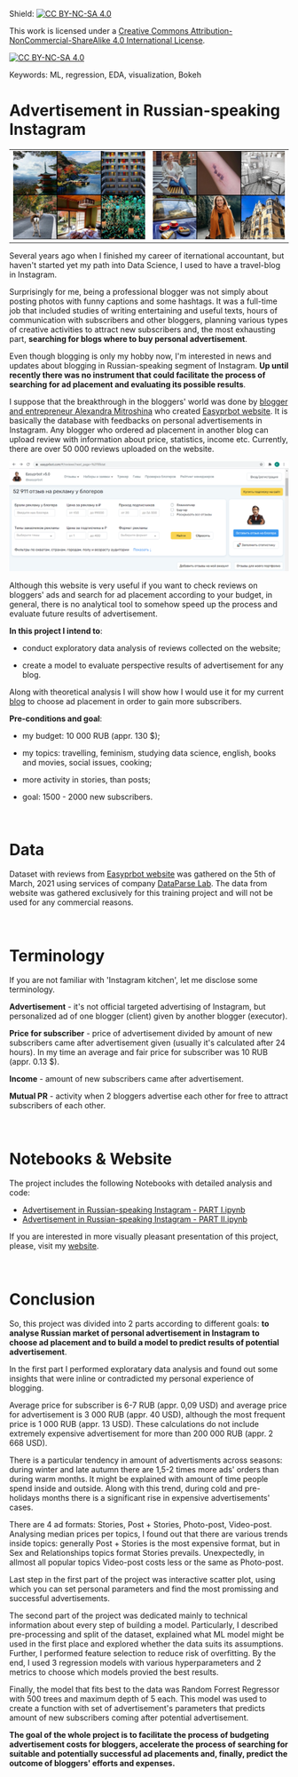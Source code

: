 Shield: [![CC BY-NC-SA 4.0][cc-by-nc-sa-shield]][cc-by-nc-sa]

This work is licensed under a
[Creative Commons Attribution-NonCommercial-ShareAlike 4.0 International License][cc-by-nc-sa].

[![CC BY-NC-SA 4.0][cc-by-nc-sa-image]][cc-by-nc-sa]

[cc-by-nc-sa]: http://creativecommons.org/licenses/by-nc-sa/4.0/
[cc-by-nc-sa-image]: https://licensebuttons.net/l/by-nc-sa/4.0/88x31.png
[cc-by-nc-sa-shield]: https://img.shields.io/badge/License-CC%20BY--NC--SA%204.0-lightgrey.svg

Keywords: ML, regression, EDA, visualization, Bokeh

# Advertisement in Russian-speaking Instagram

<table><tr><td><img src='pictures/-SKSOCnoGVg.jpg'></td><td><img src='pictures/RrfPS6eEIwQ.jpg'></td></tr></table>


Several years ago when I finished my career of iternational accountant, but haven't started yet my path into Data Science, I used to have a travel-blog in Instagram.

Surprisingly for me, being a professional blogger was not simply about posting photos with funny captions and some hashtags. It was a full-time job that included studies of writing entertaining and useful texts, hours of communication with subscribers and other bloggers, planning various types of creative activities to attract new subscribers and, the most exhausting part, **searching for blogs where to buy personal advertisement**.

Even though blogging is only my hobby now, I'm interested in news and updates about blogging in Russian-speaking segment of Instagram. **Up until recently there was no instrument that could facilitate the process of searching for ad placement and evaluating its possible results**.


I suppose that the breakthrough in the bloggers' world was done by [blogger and entrepreneur Alexandra Mitroshina](https://www.instagram.com/alexandramitroshina/?hl=ru) who created [Easyprbot website](https://easyprbot.com/#/reviews). It is basically the database with feedbacks on personal advertisements in Instagram. Any blogger who ordered ad placement in another blog can upload review with information about price, statistics, income etc. Currently, there are over 50 000 reviews uploaded on the website.

<img src="pictures/Easyprobot.png" width="800"> 

Although this website is very useful if you want to check reviews on bloggers' ads and search for ad placement according to your budget, in general, there is no analytical tool to somehow speed up the process and evaluate future results of advertisement.


**In this project I intend to**:

- conduct exploratory data analysis of reviews collected on the website;

- create a model to evaluate perspective results of advertisement for any blog.


Along with theoretical analysis I will show how I would use it for my current [blog](https://www.instagram.com/data_newbie/) to choose ad placement in order to gain more subscribers.


**Pre-conditions and goal**:

- my budget: 10 000 RUB (appr. 130 $);

- my topics: travelling, feminism, studying data science, english, books and movies, social issues, cooking;

- more activity in stories, than posts;

- goal: 1500 - 2000 new subscribers.

​

# Data

Dataset with reviews from [Easyprbot website](https://easyprbot.com/#/reviews) was gathered on the 5th of March, 2021 using services of company [DataParse Lab](https://dataparselab.com/ru). The data from website was gathered exclusively for this training project and will not be used for any commercial reasons.

​

# Terminology

If you are not familiar with 'Instagram kitchen', let me disclose some terminology.

**Advertisement** - it's not official targeted advertising of Instagram, but personalized ad of one blogger (client) given by another blogger (executor).

**Price for subscriber** - price of advertisement divided by amount of new subscribers came after advertisement given (usually it's calculated after 24 hours). In my time an average and fair price for subscriber was 10 RUB (appr. 0.13 $).

**Income** - amount of new subscribers came after advertisement.

**Mutual PR**  -  activity when 2 bloggers advertise each other for free to attract subscribers of each other.

​

# Notebooks & Website

The project includes the following Notebooks with detailed analysis and code:

- [Advertisement in Russian-speaking Instagram - PART I.ipynb](https://github.com/ElinaAizenberg/Advertisement-in-Russian-speaking-Instagram---project/blob/main/_Advertisement%20in%20Russian-speaking%20Instagram%20-%20PART%20I.ipynb)
- [Advertisement in Russian-speaking Instagram - PART II.ipynb](https://github.com/ElinaAizenberg/Advertisement-in-Russian-speaking-Instagram---project/blob/main/Advertisement%20in%20Russian-speaking%20Instagram%20-%20PART%20II.ipynb)

If you are interested in more visually pleasant presentation of this project, please, visit my [website](https://www.elina-aizenberg-cv.com/instagram-project).

​

# Conclusion

So, this project was divided into 2 parts according to different goals: **to analyse Russian market of personal advertisement in Instagram to choose ad placement and to build a model to predict results of potential advertisement**.


In the first part I performed exploratary data analysis and found out some insights that were inline or contradicted my personal experience of blogging.


Average price for subscriber is 6-7 RUB (appr. 0,09 USD) and average price for advertisement is 3 000 RUB (appr. 40 USD), although the most frequent price is 1 000 RUB (appr. 13 USD). These calculations do not include extremely expensive advertisement for more than 200 000 RUB (appr. 2 668 USD).


There is a particular tendency in amount of advertisments across seasons: during winter and late autumn there are 1,5-2 times more ads' orders than during warm months. It might be explained with amount of time people spend inside and outside. Along with this trend, during cold and pre-holidays months there is a significant rise in expensive advertisements' cases.


There are 4 ad formats: Stories, Post + Stories, Photo-post, Video-post. Analysing median prices per topics, I found out that there are various trends inside topics: generally Post + Stories is the most expensive format, but in Sex and Relationships topics format Stories prevails. Unexpectedly, in allmost all popular topics Video-post costs less or the same as Photo-post.


Last step in the first part of the project was interactive scatter plot, using which you can set personal parameters and find the most promissing and successful advertisements.


The second part of the project was dedicated mainly to technical information about every step of building a model. Particularly, I described pre-processing and split of the dataset, explained what ML model might be used in the first place and explored whether the data suits its assumptions. Further, I performed feature selection to reduce risk of overfitting. By the end, I used 3 regression models with various hyperparameters and 2 metrics to choose which models provied the best results.


Finally, the model that fits best to the data was Random Forrest Regressor with 500 trees and maximum depth of 5 each. This model was used to create a function with set of advertisement's parameters that predicts amount of new subscribers coming after potential advertisement.


**The goal of the whole project is to facilitate the process of budgeting advertisement costs for bloggers, accelerate the process of searching for suitable and potentially successful ad placements and, finally, predict the outcome of bloggers' efforts and expenses.**
